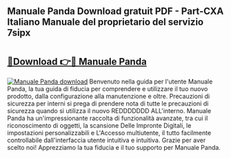 ## Manuale Panda Download gratuit PDF - Part-CXA Italiano Manuale del proprietario del servizio 7sipx

# <h2><a href="http://dffyfj.blite.top/?on=Manuale+Panda">🔗Download 👉🔴 Manuale Panda</a></h2>

[![Manuale Panda download](https://i.imgur.com/lujVjoI.png)](http://dffyfj.blite.top/?on=Manuale+Panda)
Benvenuto nella guida per l'utente Manuale Panda, la tua guida di fiducia per comprendere e utilizzare il tuo nuovo prodotto, dalla configurazione alla manutenzione e oltre. Precauzioni di sicurezza per interni si prega di prendere nota di tutte le precauzioni di sicurezza quando si utilizza il nuovo REDDDDDDD ALL'interno. Manuale Panda ha un'impressionante raccolta di funzionalità avanzate, tra cui il riconoscimento di oggetti, la scansione Delle Impronte Digitali, le impostazioni personalizzabili e L'Accesso multiutente, il tutto facilmente controllabile dall'interfaccia utente intuitiva e intuitiva. Grazie per aver scelto noi! Apprezziamo la tua fiducia e il tuo supporto per Manuale Panda.

